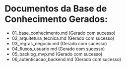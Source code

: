 # Documentos da Base de Conhecimento Gerados:

- 01_base_conhecimento.md (Gerado com sucesso)
- 02_arquitetura_tecnica.md (Gerado com sucesso)
- 03_regras_negocio.md (Gerado com sucesso)
- 04_fluxos_usuario.md (Gerado com sucesso)
- 05_backlog_mvp.md (Gerado com sucesso)
- 06_autenticacao_backend.md (Gerado com sucesso)